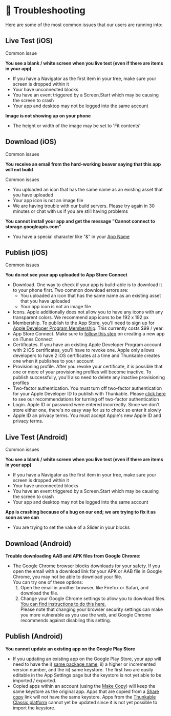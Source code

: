 # 🔎 Troubleshooting

Here are some of the most common issues that our users are running into:

## Live Test (iOS)

Common issue

**You see a blank / white screen when you live test (even if there are items in your app)**

* If you have a Navigator as the first item in your tree, make sure your screen is dropped within it
* Your have unconnected blocks
* You have an event triggered by a Screen.Start which may be causing the screen to crash
* Your app and desktop may not be logged into the same account

**Image is not showing up on your phone**

* The height or width of the image may be set to 'Fit contents'

## Download (iOS)

Common issues

**You receive an email from the hard-working beaver saying that this app will not build**

Common issues

* You uploaded an icon that has the same name as an existing asset that you have uploaded
* Your app icon is not an image file
* We are having trouble with our build servers. Please try again in 30 minutes or chat with us if you are still having problems

**You cannot install your app and get the message "Cannot connect to storage.googleapis.com"**

* You have a special character like "&" in your [App Name](../project-settings.md#app-name)

## Publish (iOS)

Common issues

**You do not see your app uploaded to App Store Connect**

* Download. One way to check if your app is build-able is to download it to your phone first. Two common download errors are:
  * You uploaded an icon that has the same name as an existing asset that you have uploaded
  * Your app icon is not an image file
* Icons. Apple additionally does not allow you to have any icons with any transparent colors. We recommend app icons to be 192 x 192 px
* Membership. To publish to the App Store, you'll need to sign up for [Apple Developer Program Membership](https://developer.apple.com/programs/). This currently costs $99 / year.
* App Store Connect. Make sure to [follow this step](../publish.md#step-③--create-a-new-app-in-itunes-connect) on creating a new app on iTunes Connect
* Certificates. If you have an existing Apple Developer Program account with 2 iOS certificates, you'll have to revoke one. Apple only allows developers to have 2 iOS certificates at a time and Thunkable creates one when it publishes to your account
* Provisioning profile. After you revoke your certificate, it is possible that one or more of your provisioning profiles will become inactive.  To publish successfully, you'll also need to delete any inactive provisioning profiles
* Two-factor authentication. You must turn off two-factor authentication for your Apple Developer ID to publish with Thunkable. Please [click here](https://community.thunkable.com/t/important-two-factor-authentication-publishing-to-ios-app-store-on-thunkable-cross-platform/42504) to see our recommendations for turning off two-factor authentication&#x20;
* Login. Apple ID or password were entered incorrectly.  Since we don't store either one, there's no easy way for us to check so enter it slowly
* Apple ID an privacy terms. You must accept Apple's new Apple ID and privacy terms.

## Live Test (Android)

Common issues

**You see a blank / white screen when you live test (even if there are items in your app)**

* If you have a Navigator as the first item in your tree, make sure your screen is dropped within it
* Your have unconnected blocks
* You have an event triggered by a Screen.Start which may be causing the screen to crash
* Your app and desktop may not be logged into the same account

**App is crashing because of a bug on our end; we are trying to fix it as soon as we can**

* You are trying to set the value of a Slider in your blocks&#x20;

## Download (Android)

**Trouble downloading AAB and APK files from Google Chrome:**

* The Google Chrome browser blocks downloads for your safety. If you open the email with a download link for your APK or AAB file in Google Chrome, you may not be able to download your file. \
  You can try one of these options:
  1. Open the email in another browser, like Firefox or Safari, and download the file.
  2. Change your Google Chrome settings to allow you to download files. \
     [You can find instructions to do this here. ](https://www.businessinsider.com/how-to-stop-chrome-from-blocking-downloads)\
     Please note that changing your browser security settings can make you more vulnerable as you use the web, and Google Chrome recommends against disabling this setting.

## Publish (Android)

**You cannot update an existing app on the Google Play Store**

* If you updating an existing app on the Google Play Store, your app will need to have the i) [same package name](./), ii) a higher or incremented version number, and the iii) same keystore. The first two are easily editable in the App Settings page but the keystore is not yet able to be imported / exported.&#x20;
* Copied apps within an account (using the [Make Copy](../make-copy.md)) will keep the same keystore as the original app. Apps that are copied from a [Share copy](../share-1.md#share-a-fully-editable-copy-of-your-app-project) link will not have the same keystore. Apps from the [Thunkable Classic platform](broken-reference) cannot yet be updated since it is not yet possible to import the keystore. &#x20;
